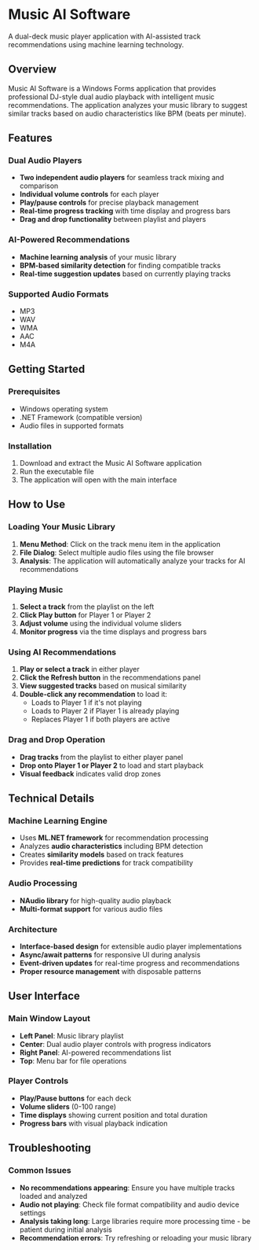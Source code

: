 # Music AI Software

A dual-deck music player application with AI-assisted track recommendations using machine learning technology.

## Overview

Music AI Software is a Windows Forms application that provides professional DJ-style dual audio playback with intelligent music recommendations. The application analyzes your music library to suggest similar tracks based on audio characteristics like BPM (beats per minute).

## Features

### Dual Audio Players
- **Two independent audio players** for seamless track mixing and comparison
- **Individual volume controls** for each player
- **Play/pause controls** for precise playback management
- **Real-time progress tracking** with time display and progress bars
- **Drag and drop functionality** between playlist and players

### AI-Powered Recommendations
- **Machine learning analysis** of your music library
- **BPM-based similarity detection** for finding compatible tracks
- **Real-time suggestion updates** based on currently playing tracks

### Supported Audio Formats
- MP3
- WAV
- WMA
- AAC
- M4A

## Getting Started

### Prerequisites
- Windows operating system
- .NET Framework (compatible version)
- Audio files in supported formats

### Installation
1. Download and extract the Music AI Software application
2. Run the executable file
3. The application will open with the main interface

## How to Use

### Loading Your Music Library
1. **Menu Method**: Click on the track menu item in the application
2. **File Dialog**: Select multiple audio files using the file browser
3. **Analysis**: The application will automatically analyze your tracks for AI recommendations

### Playing Music
1. **Select a track** from the playlist on the left
2. **Click Play button** for Player 1 or Player 2
3. **Adjust volume** using the individual volume sliders
4. **Monitor progress** via the time displays and progress bars

### Using AI Recommendations
1. **Play or select a track** in either player
2. **Click the Refresh button** in the recommendations panel
3. **View suggested tracks** based on musical similarity
4. **Double-click any recommendation** to load it:
   - Loads to Player 1 if it's not playing
   - Loads to Player 2 if Player 1 is already playing
   - Replaces Player 1 if both players are active

### Drag and Drop Operation
- **Drag tracks** from the playlist to either player panel
- **Drop onto Player 1 or Player 2** to load and start playback
- **Visual feedback** indicates valid drop zones

## Technical Details

### Machine Learning Engine
- Uses **ML.NET framework** for recommendation processing
- Analyzes **audio characteristics** including BPM detection
- Creates **similarity models** based on track features
- Provides **real-time predictions** for track compatibility

### Audio Processing
- **NAudio library** for high-quality audio playback
- **Multi-format support** for various audio files

### Architecture
- **Interface-based design** for extensible audio player implementations
- **Async/await patterns** for responsive UI during analysis
- **Event-driven updates** for real-time progress and recommendations
- **Proper resource management** with disposable patterns

## User Interface

### Main Window Layout
- **Left Panel**: Music library playlist
- **Center**: Dual audio player controls with progress indicators
- **Right Panel**: AI-powered recommendations list
- **Top**: Menu bar for file operations

### Player Controls
- **Play/Pause buttons** for each deck
- **Volume sliders** (0-100 range)
- **Time displays** showing current position and total duration
- **Progress bars** with visual playback indication

## Troubleshooting

### Common Issues
- **No recommendations appearing**: Ensure you have multiple tracks loaded and analyzed
- **Audio not playing**: Check file format compatibility and audio device settings
- **Analysis taking long**: Large libraries require more processing time - be patient during initial analysis
- **Recommendation errors**: Try refreshing or reloading your music library